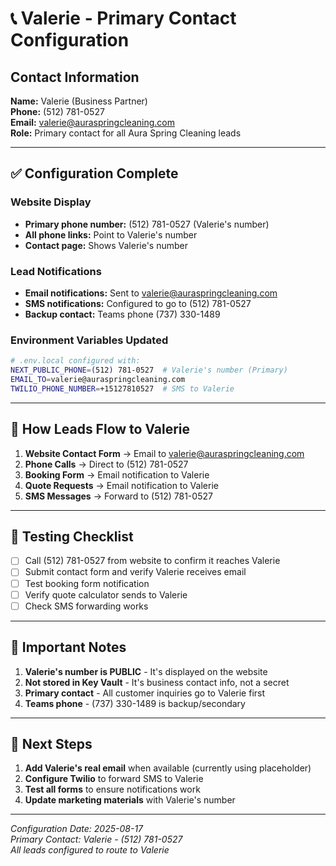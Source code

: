# 📞 Valerie - Primary Contact Configuration

## Contact Information
**Name:** Valerie (Business Partner)  
**Phone:** (512) 781-0527  
**Email:** valerie@auraspringcleaning.com  
**Role:** Primary contact for all Aura Spring Cleaning leads

---

## ✅ Configuration Complete

### Website Display
- **Primary phone number:** (512) 781-0527 (Valerie's number)
- **All phone links:** Point to Valerie's number
- **Contact page:** Shows Valerie's number

### Lead Notifications
- **Email notifications:** Sent to valerie@auraspringcleaning.com
- **SMS notifications:** Configured to go to (512) 781-0527
- **Backup contact:** Teams phone (737) 330-1489

### Environment Variables Updated
```bash
# .env.local configured with:
NEXT_PUBLIC_PHONE=(512) 781-0527  # Valerie's number (Primary)
EMAIL_TO=valerie@auraspringcleaning.com
TWILIO_PHONE_NUMBER=+15127810527  # SMS to Valerie
```

---

## 📱 How Leads Flow to Valerie

1. **Website Contact Form** → Email to valerie@auraspringcleaning.com
2. **Phone Calls** → Direct to (512) 781-0527
3. **Booking Form** → Email notification to Valerie
4. **Quote Requests** → Email notification to Valerie
5. **SMS Messages** → Forward to (512) 781-0527

---

## 🔧 Testing Checklist

- [ ] Call (512) 781-0527 from website to confirm it reaches Valerie
- [ ] Submit contact form and verify Valerie receives email
- [ ] Test booking form notification
- [ ] Verify quote calculator sends to Valerie
- [ ] Check SMS forwarding works

---

## 📝 Important Notes

1. **Valerie's number is PUBLIC** - It's displayed on the website
2. **Not stored in Key Vault** - It's business contact info, not a secret
3. **Primary contact** - All customer inquiries go to Valerie first
4. **Teams phone** - (737) 330-1489 is backup/secondary

---

## 🚀 Next Steps

1. **Add Valerie's real email** when available (currently using placeholder)
2. **Configure Twilio** to forward SMS to Valerie
3. **Test all forms** to ensure notifications work
4. **Update marketing materials** with Valerie's number

---

*Configuration Date: 2025-08-17*  
*Primary Contact: Valerie - (512) 781-0527*  
*All leads configured to route to Valerie*